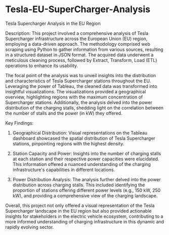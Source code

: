 # Tesla-EU-SuperCharger-Analysis

Tesla Supercharger Analysis in the EU Region

Description:
This project involved a comprehensive analysis of Tesla Supercharger infrastructure across the European Union (EU) region, employing a data-driven approach. The methodology comprised web scraping using Python to gather information from various sources, resulting in a structured dataset in JSON format. The acquired data underwent a meticulous cleaning process, followed by Extract, Transform, Load (ETL) operations to enhance its usability.

The focal point of the analysis was to unveil insights into the distribution and characteristics of Tesla Supercharger stations throughout the EU. Leveraging the power of Tableau, the cleaned data was transformed into insightful visualizations. The visualizations provided a geographical overview, highlighting regions with the maximum concentration of Supercharger stations. Additionally, the analysis delved into the power distribution of the charging stalls, shedding light on the correlation between the number of stalls and the power (in kW) they offered.

Key Findings:
1. Geographical Distribution: Visual representations on the Tableau dashboard showcased the spatial distribution of Tesla Supercharger stations, pinpointing regions with the highest density.

2. Station Capacity and Power: Insights into the number of charging stalls at each station and their respective power capacities were elucidated. This information offered a nuanced understanding of the charging infrastructure's capabilities in different locations.

3. Power Distribution Analysis: The analysis further delved into the power distribution across charging stalls. This included identifying the proportion of stations offering different power levels (e.g., 150 kW, 250 kW), and providing a comprehensive view of the charging landscape.

Overall, this project not only offered a visual representation of the Tesla Supercharger landscape in the EU region but also provided actionable insights for stakeholders in the electric vehicle ecosystem, contributing to a more informed understanding of charging infrastructure in this dynamic and rapidly evolving sector.
